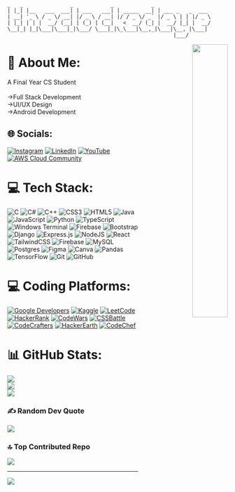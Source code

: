 
  ```
  _   _               _            _            _                 
 | |_| |__   ___  ___| | ___   ___| | _____  __| | ___ _   _  ___ 
 | __| '_ \ / _ \/ __| |/ _ \ / __| |/ / _ \/ _` |/ _ \ | | |/ _ \
 | |_| | | |  __/ (__| | (_) | (__|   <  __/ (_| |  __/ |_| |  __/
  \__|_| |_|\___|\___|_|\___/ \___|_|\_\___|\__,_|\___|\__, |\___|
                                                       |___/      
```






<div align="right">
  <img src="https://cdn.dribbble.com/users/2131993/screenshots/4948736/thoughtworks-gif_dribbble.gif" align="right" style="width: 40%" />
</div>  
  

  
  

# 💫 About Me:
A Final Year CS Student<br><br> ->Full Stack Development <br>->UI/UX Design <br>->Android Development


## 🌐 Socials:
[![Instagram](https://img.shields.io/badge/Instagram-%23E4405F.svg?logo=Instagram&logoColor=white)](https://instagram.com/__arun.george?igsh=aDI2ZjkxYjczaHB0) [![LinkedIn](https://img.shields.io/badge/LinkedIn-%230077B5.svg?logo=linkedin&logoColor=white)](https://linkedin.com/in/arungeorge034) [![YouTube](https://img.shields.io/badge/YouTube-%23FF0000.svg?logo=YouTube&logoColor=white)](https://youtube.com/@clocked-eye) 
[![AWS Cloud Community](https://img.shields.io/badge/AWS_Cloud_Community-%23150458.svg?logo=aws&logoColor=white)](https://community.aws/@theclockedeye)

# 💻 Tech Stack:
![C](https://img.shields.io/badge/c-%2300599C.svg?style=for-the-badge&logo=c&logoColor=white) ![C#](https://img.shields.io/badge/c%23-%23239120.svg?style=for-the-badge&logo=csharp&logoColor=white) ![C++](https://img.shields.io/badge/c++-%2300599C.svg?style=for-the-badge&logo=c%2B%2B&logoColor=white) ![CSS3](https://img.shields.io/badge/css3-%231572B6.svg?style=for-the-badge&logo=css3&logoColor=white) ![HTML5](https://img.shields.io/badge/html5-%23E34F26.svg?style=for-the-badge&logo=html5&logoColor=white) ![Java](https://img.shields.io/badge/java-%23ED8B00.svg?style=for-the-badge&logo=openjdk&logoColor=white) ![JavaScript](https://img.shields.io/badge/javascript-%23323330.svg?style=for-the-badge&logo=javascript&logoColor=%23F7DF1E) ![Python](https://img.shields.io/badge/python-3670A0?style=for-the-badge&logo=python&logoColor=ffdd54) ![TypeScript](https://img.shields.io/badge/typescript-%23007ACC.svg?style=for-the-badge&logo=typescript&logoColor=white) ![Windows Terminal](https://img.shields.io/badge/Windows%20Terminal-%234D4D4D.svg?style=for-the-badge&logo=windows-terminal&logoColor=white) ![Firebase](https://img.shields.io/badge/firebase-%23039BE5.svg?style=for-the-badge&logo=firebase) ![Bootstrap](https://img.shields.io/badge/bootstrap-%238511FA.svg?style=for-the-badge&logo=bootstrap&logoColor=white) ![Django](https://img.shields.io/badge/django-%23092E20.svg?style=for-the-badge&logo=django&logoColor=white) ![Express.js](https://img.shields.io/badge/express.js-%23404d59.svg?style=for-the-badge&logo=express&logoColor=%2361DAFB) ![NodeJS](https://img.shields.io/badge/node.js-6DA55F?style=for-the-badge&logo=node.js&logoColor=white) ![React](https://img.shields.io/badge/react-%2320232a.svg?style=for-the-badge&logo=react&logoColor=%2361DAFB) ![TailwindCSS](https://img.shields.io/badge/tailwindcss-%2338B2AC.svg?style=for-the-badge&logo=tailwind-css&logoColor=white) ![Firebase](https://img.shields.io/badge/firebase-a08021?style=for-the-badge&logo=firebase&logoColor=ffcd34) ![MySQL](https://img.shields.io/badge/mysql-4479A1.svg?style=for-the-badge&logo=mysql&logoColor=white) ![Postgres](https://img.shields.io/badge/postgres-%23316192.svg?style=for-the-badge&logo=postgresql&logoColor=white) ![Figma](https://img.shields.io/badge/figma-%23F24E1E.svg?style=for-the-badge&logo=figma&logoColor=white) ![Canva](https://img.shields.io/badge/Canva-%2300C4CC.svg?style=for-the-badge&logo=Canva&logoColor=white) ![Pandas](https://img.shields.io/badge/pandas-%23150458.svg?style=for-the-badge&logo=pandas&logoColor=white) ![TensorFlow](https://img.shields.io/badge/TensorFlow-%23FF6F00.svg?style=for-the-badge&logo=TensorFlow&logoColor=white) ![Git](https://img.shields.io/badge/git-%23F05033.svg?style=for-the-badge&logo=git&logoColor=white) ![GitHub](https://img.shields.io/badge/github-%23121011.svg?style=for-the-badge&logo=github&logoColor=white)

# 💻 Coding Platforms:

  [![Google Developers](https://img.shields.io/badge/google_developers-orange.svg?style=for-the-badge&logo=google&logoColor=white)](https://developers.google.com/profile/u/theclockedeye)
  [![Kaggle](https://img.shields.io/badge/kaggle-white.svg?style=for-the-badge&logo=kaggle&logoColor=blue)](https://www.kaggle.com/arungeorge034)
  [![LeetCode](https://img.shields.io/badge/leetcode-%23323330.svg?style=for-the-badge&logo=LeetCode&logoColor=%23F7DF1E)](https://leetcode.com/u/arungeorge034/)
  [![HackerRank](https://img.shields.io/badge/hackerrank-6DA55F.svg?style=for-the-badge&logo=hackerrank&logoColor=black)](https://www.hackerrank.com/profile/arungeorge034)
  [![CodeWars](https://img.shields.io/badge/Codewars-brown.svg?style=for-the-badge&logo=codewars&logoColor=black)](https://www.codewars.com/users/arungeorge)
  [![CSSBattle](https://img.shields.io/badge/CSSBattle-yellow.svg?style=for-the-badge&logo=&logoColor=black)](https://cssbattle.dev/player/arungeorge)
  [![CodeCrafters](https://img.shields.io/badge/codecrafters-grey.svg?style=for-the-badge&logo=c&logoColor=white)](https://app.codecrafters.io/users/theclockedeye)
  [![HackerEarth](https://img.shields.io/badge/hacker_earth-blue.svg?style=for-the-badge&logo=hacker&logoColor=black)](https://www.hackerearth.com/@arungeorge034/)
  [![CodeChef](https://img.shields.io/badge/codechef-brown.svg?style=for-the-badge&logo=codechef&logoColor=white)](https://www.codechef.com/users/arungeorge034)

    










# 📊 GitHub Stats:
![](https://github-readme-stats.vercel.app/api?username=theclockedeye&theme=github_dark&hide_border=true&include_all_commits=true&count_private=true)<br/>
![](https://github-readme-streak-stats.herokuapp.com/?user=theclockedeye&theme=github_dark&hide_border=true)<br/>
![](https://github-readme-stats.vercel.app/api/top-langs/?username=theclockedeye&theme=github_dark&hide_border=true&include_all_commits=true&count_private=true&layout=compact)

### ✍️ Random Dev Quote
![](https://quotes-github-readme.vercel.app/api?type=horizontal&theme=radical)

### 🔝 Top Contributed Repo
![](https://github-contributor-stats.vercel.app/api?username=theclockedeye&limit=5&theme=highcontrast&combine_all_yearly_contributions=true)

---
[![](https://visitcount.itsvg.in/api?id=theclockedeye&icon=10&color=8)](https://visitcount.itsvg.in)

<!-- Proudly created with GPRM ( https://gprm.itsvg.in ) -->
